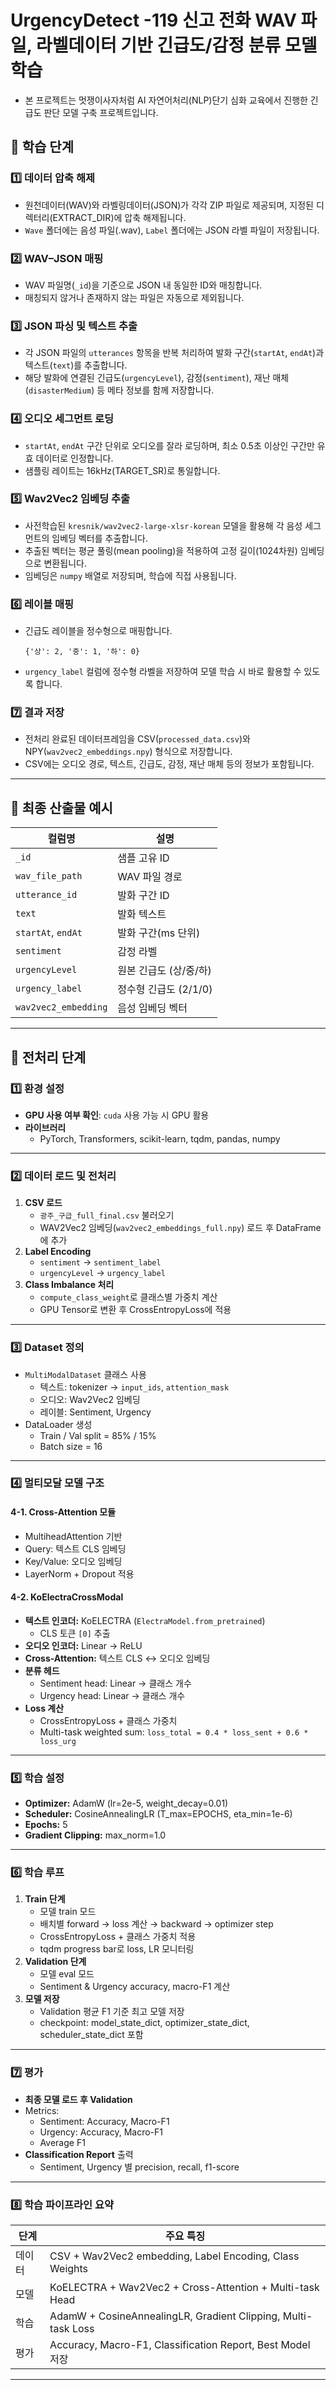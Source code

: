 # UrgencyDetect -119 신고 전화 WAV 파일, 라벨데이터 기반 긴급도/감정 분류 모델 학습  
* 본 프로젝트는 멋쟁이사자처럼 AI 자연어처리(NLP)단기 심화 교육에서 진행한 긴급도 판단 모델 구축 프로젝트입니다.


## 📂 학습 단계

### 1️⃣ 데이터 압축 해제

* 원천데이터(WAV)와 라벨링데이터(JSON)가 각각 ZIP 파일로 제공되며, 지정된 디렉터리(EXTRACT_DIR)에 압축 해제됩니다.
* `Wave` 폴더에는 음성 파일(.wav), `Label` 폴더에는 JSON 라벨 파일이 저장됩니다.

### 2️⃣ WAV–JSON 매핑

* WAV 파일명(`_id`)을 기준으로 JSON 내 동일한 ID와 매칭합니다.
* 매칭되지 않거나 존재하지 않는 파일은 자동으로 제외됩니다.

### 3️⃣ JSON 파싱 및 텍스트 추출

* 각 JSON 파일의 `utterances` 항목을 반복 처리하여 발화 구간(`startAt`, `endAt`)과 텍스트(`text`)를 추출합니다.
* 해당 발화에 연결된 긴급도(`urgencyLevel`), 감정(`sentiment`), 재난 매체(`disasterMedium`) 등 메타 정보를 함께 저장합니다.

### 4️⃣ 오디오 세그먼트 로딩

* `startAt`, `endAt` 구간 단위로 오디오를 잘라 로딩하며, 최소 0.5초 이상인 구간만 유효 데이터로 인정합니다.
* 샘플링 레이트는 16kHz(TARGET_SR)로 통일합니다.

### 5️⃣ Wav2Vec2 임베딩 추출

* 사전학습된 `kresnik/wav2vec2-large-xlsr-korean` 모델을 활용해 각 음성 세그먼트의 임베딩 벡터를 추출합니다.
* 추출된 벡터는 평균 풀링(mean pooling)을 적용하여 고정 길이(1024차원) 임베딩으로 변환됩니다.
* 임베딩은 `numpy` 배열로 저장되며, 학습에 직접 사용됩니다.

### 6️⃣ 레이블 매핑

* 긴급도 레이블을 정수형으로 매핑합니다.

  ```
  {'상': 2, '중': 1, '하': 0}
  ```
* `urgency_label` 컬럼에 정수형 라벨을 저장하여 모델 학습 시 바로 활용할 수 있도록 합니다.

### 7️⃣ 결과 저장

* 전처리 완료된 데이터프레임을 CSV(`processed_data.csv`)와 NPY(`wav2vec2_embeddings.npy`) 형식으로 저장합니다.
* CSV에는 오디오 경로, 텍스트, 긴급도, 감정, 재난 매체 등의 정보가 포함됩니다.

---

## 🧾 최종 산출물 예시

| 컬럼명                  | 설명              |
| -------------------- | --------------- |
| `_id`                | 샘플 고유 ID        |
| `wav_file_path`      | WAV 파일 경로       |
| `utterance_id`       | 발화 구간 ID        |
| `text`               | 발화 텍스트          |
| `startAt`, `endAt`   | 발화 구간(ms 단위)    |
| `sentiment`          | 감정 라벨           |
| `urgencyLevel`       | 원본 긴급도 (상/중/하)  |
| `urgency_label`      | 정수형 긴급도 (2/1/0) |
| `wav2vec2_embedding` | 음성 임베딩 벡터       |

---
## 📂 전처리 단계

### 1️⃣ 환경 설정
- **GPU 사용 여부 확인**: `cuda` 사용 가능 시 GPU 활용
- **라이브러리**
  - PyTorch, Transformers, scikit-learn, tqdm, pandas, numpy

---

### 2️⃣ 데이터 로드 및 전처리
1. **CSV 로드**
   - `광주_구급_full_final.csv` 불러오기
   - WAV2Vec2 임베딩(`wav2vec2_embeddings_full.npy`) 로드 후 DataFrame에 추가
2. **Label Encoding**
   - `sentiment` → `sentiment_label`
   - `urgencyLevel` → `urgency_label`
3. **Class Imbalance 처리**
   - `compute_class_weight`로 클래스별 가중치 계산
   - GPU Tensor로 변환 후 CrossEntropyLoss에 적용

---

### 3️⃣ Dataset 정의
- `MultiModalDataset` 클래스 사용
  - 텍스트: tokenizer → `input_ids`, `attention_mask`
  - 오디오: Wav2Vec2 임베딩
  - 레이블: Sentiment, Urgency
- DataLoader 생성
  - Train / Val split = 85% / 15%
  - Batch size = 16

---

### 4️⃣ 멀티모달 모델 구조

#### 4-1. Cross-Attention 모듈
- MultiheadAttention 기반
- Query: 텍스트 CLS 임베딩
- Key/Value: 오디오 임베딩
- LayerNorm + Dropout 적용

#### 4-2. KoElectraCrossModal
- **텍스트 인코더:** KoELECTRA (`ElectraModel.from_pretrained`)  
  - CLS 토큰 `[0]` 추출
- **오디오 인코더:** Linear → ReLU
- **Cross-Attention:** 텍스트 CLS ↔ 오디오 임베딩
- **분류 헤드**
  - Sentiment head: Linear → 클래스 개수
  - Urgency head: Linear → 클래스 개수
- **Loss 계산**
  - CrossEntropyLoss + 클래스 가중치
  - Multi-task weighted sum: `loss_total = 0.4 * loss_sent + 0.6 * loss_urg`

---

### 5️⃣ 학습 설정
- **Optimizer:** AdamW (lr=2e-5, weight_decay=0.01)
- **Scheduler:** CosineAnnealingLR (T_max=EPOCHS, eta_min=1e-6)
- **Epochs:** 5
- **Gradient Clipping:** max_norm=1.0

---

### 6️⃣ 학습 루프
1. **Train 단계**
   - 모델 train 모드
   - 배치별 forward → loss 계산 → backward → optimizer step
   - CrossEntropyLoss + 클래스 가중치 적용
   - tqdm progress bar로 loss, LR 모니터링
2. **Validation 단계**
   - 모델 eval 모드
   - Sentiment & Urgency accuracy, macro-F1 계산
3. **모델 저장**
   - Validation 평균 F1 기준 최고 모델 저장
   - checkpoint: model_state_dict, optimizer_state_dict, scheduler_state_dict 포함

---

### 7️⃣ 평가
- **최종 모델 로드 후 Validation**
- Metrics:
  - Sentiment: Accuracy, Macro-F1
  - Urgency: Accuracy, Macro-F1
  - Average F1
- **Classification Report** 출력
  - Sentiment, Urgency 별 precision, recall, f1-score

---

### 8️⃣ 학습 파이프라인 요약

| 단계 | 주요 특징 |
|------|-----------|
| 데이터 | CSV + Wav2Vec2 embedding, Label Encoding, Class Weights |
| 모델 | KoELECTRA + Wav2Vec2 + Cross-Attention + Multi-task Head |
| 학습 | AdamW + CosineAnnealingLR, Gradient Clipping, Multi-task Loss |
| 평가 | Accuracy, Macro-F1, Classification Report, Best Model 저장 |

---

